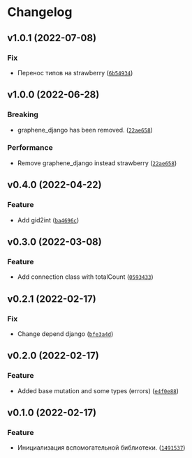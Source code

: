 # Changelog

<!--next-version-placeholder-->

## v1.0.1 (2022-07-08)
### Fix
* Перенос типов на strawberry ([`6b54934`](https://github.com/devind-team/devind-django-helpers/commit/6b54934c831fdd46d775e8b8c926fdae1aae6f4e))

## v1.0.0 (2022-06-28)
### Breaking
* graphene_django has been removed.  ([`22ae658`](https://github.com/devind-team/devind-django-helpers/commit/22ae6587eb158e6fb0326e2b37122cbf8d0fe5ee))

### Performance
* Remove graphene_django instead strawberry ([`22ae658`](https://github.com/devind-team/devind-django-helpers/commit/22ae6587eb158e6fb0326e2b37122cbf8d0fe5ee))

## v0.4.0 (2022-04-22)
### Feature
* Add gid2int ([`ba4696c`](https://github.com/devind-team/devind-django-helpers/commit/ba4696c4755495f4fec25368f702e91bc7c8804b))

## v0.3.0 (2022-03-08)
### Feature
* Add connection class with totalCount ([`0593433`](https://github.com/devind-team/devind-django-helpers/commit/059343305d717588de68a8a201401c93d2cbd600))

## v0.2.1 (2022-02-17)
### Fix
* Change depend django ([`bfe3a4d`](https://github.com/devind-team/devind-django-helpers/commit/bfe3a4d28861d18a60cac7c642ec16f11f66d57c))

## v0.2.0 (2022-02-17)
### Feature
* Added base mutation and some types (errors) ([`e4f0e88`](https://github.com/devind-team/devind-django-helpers/commit/e4f0e889c3415b9b18a8cc8bb74c445bb14e9da3))

## v0.1.0 (2022-02-17)
### Feature
* Инициализация вспомогательной библиотеки. ([`1491537`](https://github.com/devind-team/devind-django-helpers/commit/1491537fe708f5775ecc58058dd07bace18f38ad))
